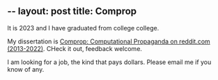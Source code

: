 --
layout: post
title: Comprop 
---
It is 2023 and I have graduated from college college.

My dissertation is [Comprop: Computational Propaganda on reddit.com (2013-2022)](https://propaganda.computer). CHeck it out, feedback welcome.

I am looking for a job, the kind that pays dollars. Please email me if you know of any.
